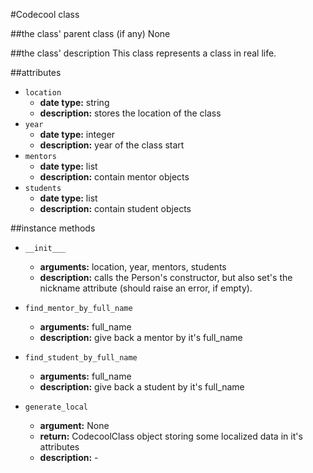 #Codecool class

##the class' parent class (if any)
None

##the class' description
This class represents a class in real life.

##attributes
* `location`
    * **date type:** string
    * **description:** stores the location of the class
* `year`
    * **date type:** integer
    * **description:** year of the class start
* `mentors`
    * **date type:** list
    * **description:** contain mentor objects
* `students`
    * **date type:** list
    * **description:** contain student objects

##instance methods 
* `__init___`
    * **arguments:** location, year, mentors, students
    * **description:** calls the Person's constructor, but also set's the nickname attribute 
    (should raise an error, if empty).
    
*  `find_mentor_by_full_name`
    * **arguments:** full_name
    * **description:** give back a mentor by it's full_name

*  `find_student_by_full_name`
    * **arguments:** full_name
    * **description:** give back a student by it's full_name

* `generate_local`
    * **argument:** None
    * **return:** CodecoolClass object storing some localized data in it's attributes
    * **description:** -